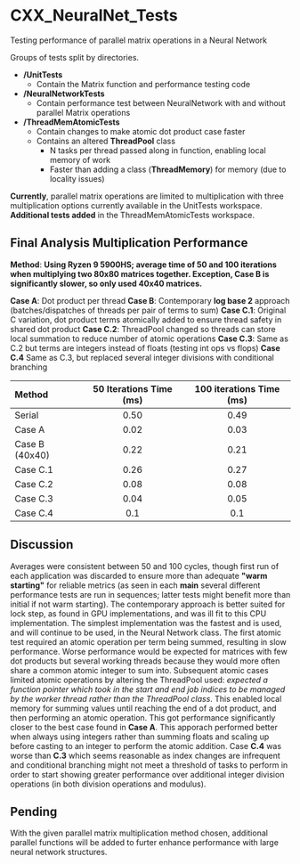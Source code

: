 # CXX_NeuralNet_Tests
Testing performance of parallel matrix operations in a Neural Network

Groups of tests split by directories.
- __/UnitTests__
  - Contain the Matrix function and performance testing code
- __/NeuralNetworkTests__
  - Contain performance test between NeuralNetwork with and without parallel Matrix operations
- __/ThreadMemAtomicTests__
  - Contain changes to make atomic dot product case faster
  - Contains an altered **ThreadPool** class
    - N tasks per thread passed along in function, enabling local memory of work
    - Faster than adding a class (**ThreadMemory**) for memory (due to locality issues)
  
**Currently**, parallel matrix operations are limited to multiplication with three multiplication options currently available in the UnitTests workspace. **Additional tests added** in the ThreadMemAtomicTests workspace.

## Final Analysis Multiplication Performance
**Method**: __Using Ryzen 9 5900HS; average time of 50 and 100 iterations when multiplying two 80x80 matrices together. **Exception**, Case B is significantly slower, so only used 40x40 matrices.__

**Case A**: Dot product per thread
**Case B**: Contemporary __log base 2__ approach (batches/dispatches of threads per pair of terms to sum)
**Case C.1**: Original C variation, dot product terms atomically added to ensure thread safety in shared dot product
**Case C.2**: ThreadPool changed so threads can store local summation to reduce number of atomic operations
**Case C.3**: Same as C.2 but terms are integers instead of floats (testing int ops vs flops)
**Case C.4** Same as C.3, but replaced several integer divisions with conditional branching

| Method      | 50 Iterations Time (ms) | 100 iterations Time (ms)|
| :---        |    :----:   |     :----: |
| Serial      | 0.50       | 0.49 |
| Case A   | 0.02 | 0.03 |
| Case B (40x40)| 0.22 | 0.21 |
| Case C.1| 0.26| 0.27 |
| Case C.2| 0.08 | 0.08 |
| Case C.3| 0.04  | 0.05 |
| Case C.4| 0.1 | 0.1 |

## Discussion
Averages were consistent between 50 and 100 cycles, though first run of each application was discarded to ensure more than adequate __"warm starting"__ for reliable metrics (as seen in each __main__ several different performance tests are run in sequences; latter tests might benefit more than initial if not warm starting). The contemporary approach is better suited for lock step, as found in GPU implementations, and was ill fit to this CPU implementation. The simplest implementation was the fastest and is used, and will continue to be used, in the Neural Network class. The first atomic test required an atomic operation per term being summed, resulting in slow performance. Worse performance would be expected for matrices with few dot products but several working threads because they would more often share a common atomic integer to sum into. Subsequent atomic cases limited atomic operations by altering the ThreadPool used: _expected a function pointer which took in the start and end job indices to be managed by the worker thread rather than the ThreadPool class_. This enabled local memory for summing values until reaching the end of a dot product, and then performing an atomic operation. This got performance significantly closer to the best case found in **Case A**. This apporach performed better when always using integers rather than summing floats and scaling up before casting to an integer to perform the atomic addition. Case **C.4** was worse than **C.3** which seems reasonable as index changes are infrequent and conditional branching might not meet a threshold of tasks to perform in order to start showing greater performance over additional integer division operations (in both division operations and modulus).

## Pending
With the given parallel matrix multiplication method chosen, additional parallel functions will be added to furter enhance performance with large neural network structures.
